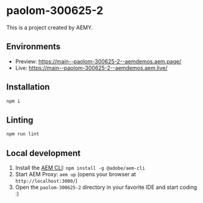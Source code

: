 # paolom-300625-2

This is a project created by AEMY.

## Environments

- Preview: https://main--paolom-300625-2--aemdemos.aem.page/
- Live: https://main--paolom-300625-2--aemdemos.aem.live/

## Installation

```sh
npm i
```

## Linting

```sh
npm run lint
```

## Local development

1. Install the [AEM CLI](https://github.com/adobe/helix-cli): `npm install -g @adobe/aem-cli`
1. Start AEM Proxy: `aem up` (opens your browser at `http://localhost:3000/`)
1. Open the `paolom-300625-2` directory in your favorite IDE and start coding :)